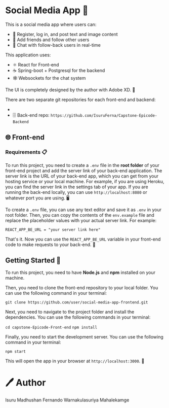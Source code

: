 # Social Media App 🚀

This is a social media app where users can:

- 📝 Register, log in, and post text and image content
- 👥 Add friends and follow other users
- 💬 Chat with follow-back users in real-time

This application uses:

- ⚛️ React for Front-end
- ☕ Spring-boot + Postgresql for the backend
- 🕸️ Websockets for the chat system

The UI is completely designed by the author with Adobe XD. 🎨

There are two separate git repositories for each front-end and backend:

- [🌐 Front-end repo]: https://github.com/IsuruFerna/capstone-Epicode-Front-end
- 🗄️ Back-end repo: `https://github.com/IsuruFerna/Capstone-Epicode-Backend`


## 🌐 Front-end 
### Requirements 📋

To run this project, you need to create a `.env` file in the **root folder** of your front-end project and add the server link of your back-end application. The server link is the URL of your back-end app, which you can get from your hosting service or your local machine. For example, if you are using Heroku, you can find the server link in the settings tab of your app. If you are running the back-end locally, you can use `http://localhost:8080` or whatever port you are using. 🖥️

To create a `.env` file, you can use any text editor and save it as `.env` in your root folder. Then, you can copy the contents of the `env.example` file and replace the placeholder values with your actual server link. For example:

`REACT_APP_BE_URL = "your server link here"`

That's it. Now you can use the `REACT_APP_BE_URL` variable in your front-end code to make requests to your back-end. 🚀


## Getting Started 🚀

To run this project, you need to have **Node.js** and **npm** installed on your machine.

Then, you need to clone the front-end repository to your local folder. You can use the following command in your terminal:

`git clone https://github.com/user/social-media-app-frontend.git`

Next, you need to navigate to the project folder and install the dependencies. You can use the following commands in your terminal:

`cd capstone-Epicode-Front-end`
`npm install`

Finally, you need to start the development server. You can use the following command in your terminal:

`npm start`

This will open the app in your browser at `http://localhost:3000`. 🎉

# 🖊️ Author
Isuru Madhushan Fernando Warnakulasuriya Mahalekamge


